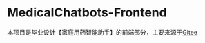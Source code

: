 # MedicalChatbots-Frontend
本项目是毕业设计【家庭用药智能助手】的前端部分，主要来源于[Gitee](https://gitee.com/pear-admin/pear-admin-flask/tree/main/)